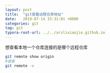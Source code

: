 ```yaml
---
layout: post
title:  "git查看远程仓库地址"
date:   2019-07-14 15:31:01 +0800
categories: git
tag: git
typora-root-url: ../../arslixiaojie.github.io
---
```


想查看本地一个仓库连接的是哪个远程仓库

```bash
git remote show origin
#或者
git remote -v
```




